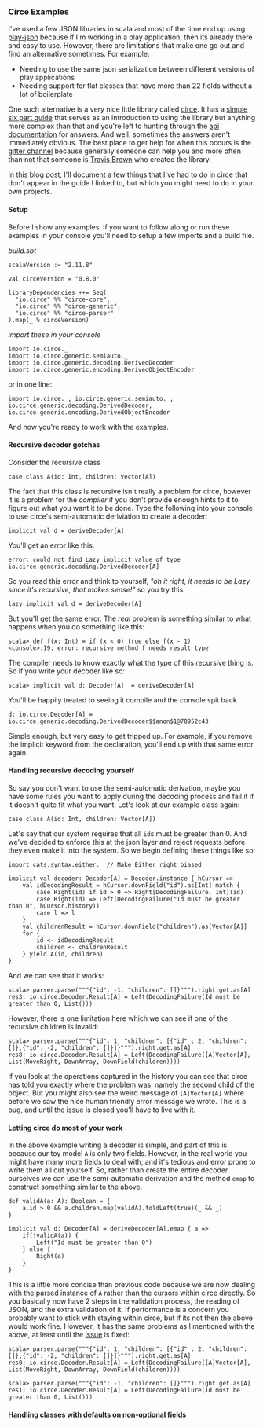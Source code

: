 ### Circe Examples

I've used a few JSON libraries in scala and most of the time end up using 
[play-json] because if I'm working in a play application, then its already
there and easy to use. However, there are limitations that make one go out 
and find an alternative sometimes. For example:

- Needing to use the same json serialization between different versions of play applications
- Needing support for flat classes that have more than 22 fields without a lot of boilerplate

One such alternative is a very nice little library called [circe]. It has a 
[simple six part guide] that serves as an introduction to using the library
but anything more complex than that and you're left to hunting through the 
[api documentation] for answers. And well, sometimes the answers aren't 
immediately obvious. The best place to get help for when this occurs is the
[gitter channel] because generally someone can help you and more often than 
not that someone is [Travis Brown] who created the library.

In this blog post, I'll document a few things that I've had to do in circe 
that don't appear in the guide I linked to, but which you might need to do 
in your own projects.

#### Setup

Before I show any examples, if you want to follow along or run these examples
in your console you'll need to setup a few imports and a build file. 

_build.sbt_

```
scalaVersion := "2.11.8"

val circeVersion = "0.8.0"

libraryDependencies ++= Seq(
  "io.circe" %% "circe-core",
  "io.circe" %% "circe-generic",
  "io.circe" %% "circe-parser"
).map(_ % circeVersion)
```

_import these in your console_

```
import io.circe._
import io.circe.generic.semiauto._
import io.circe.generic.decoding.DerivedDecoder
import io.circe.generic.encoding.DerivedObjectEncoder
```

or in one line:
```
import io.circe._, io.circe.generic.semiauto._, io.circe.generic.decoding.DerivedDecoder, io.circe.generic.encoding.DerivedObjectEncoder
```

And now you're ready to work with the examples. 

#### Recursive decoder gotchas

Consider the recursive class

```
case class A(id: Int, children: Vector[A])
```

The fact that this class is recursive isn't really a problem for circe, however 
it is a problem for the _compiler_ if you don't provide enough hints to it to
figure out what you want it to be done. Type the following into your console to 
use circe's semi-automatic deriviation to create a decoder:
```
implicit val d = deriveDecoder[A]
```
You'll get an error like this:
```
error: could not find Lazy implicit value of type io.circe.generic.decoding.DerivedDecoder[A]
```
So you read this error and think to yourself, _"oh it right, it needs to be Lazy 
since it's recursive, that makes sense!"_ so you try this:
```
lazy implicit val d = deriveDecoder[A]
```
But you'll get the same error. The _real_ problem is something similar to what 
happens when you do something like this:

```
scala> def f(x: Int) = if (x < 0) true else f(x - 1)
<console>:19: error: recursive method f needs result type
```

The compiler needs to know exactly what the type of this recursive thing is. So
if you write your decoder like so:
```
scala> implicit val d: Decoder[A]  = deriveDecoder[A]
```
You'll be happily treated to seeing it compile and the console spit back
```
d: io.circe.Decoder[A] = io.circe.generic.decoding.DerivedDecoder$$anon$1@78952c43
```

Simple enough, but very easy to get tripped up. For example, if you remove the 
implicit keyword from the declaration, you'll end up with that same error again. 

#### Handling recursive decoding yourself 

So say you don't want to use the semi-automatic derivation, maybe you have some 
rules you want to apply during the decoding process and fail it if it doesn't 
quite fit what you want. Let's look at our example class again: 

```
case class A(id: Int, children: Vector[A])
```

Let's say that our system requires that all `id`s must be greater than 0. And 
we've decided to enforce this at the json layer and reject requests before they 
even make it into the system. So we begin defining these things like so:

```
import cats.syntax.either._ // Make Either right biased

implicit val decoder: Decoder[A] = Decoder.instance { hCursor =>
	val idDecodingResult = hCursor.downField("id").as[Int] match {
		case Right(id) if id > 0 => Right[DecodingFailure, Int](id)
		case Right(id) => Left(DecodingFailure("Id must be greater than 0", hCursor.history))
		case l => l
	}
	val childrenResult = hCursor.downField("children").as[Vector[A]]
	for {
		id <- idDecodingResult
		children <- childrenResult
	} yield A(id, children)
}
```

And we can see that it works:
```
scala> parser.parse("""{"id": -1, "children": []}""").right.get.as[A]
res3: io.circe.Decoder.Result[A] = Left(DecodingFailure(Id must be greater than 0, List()))
```

However, there is one limitation here which we can see if one of the recursive 
children is invalid:

```
scala> parser.parse("""{"id": 1, "children": [{"id" : 2, "children": []},{"id": -2, "children": []}]}""").right.get.as[A]
res8: io.circe.Decoder.Result[A] = Left(DecodingFailure([A]Vector[A], List(MoveRight, DownArray, DownField(children))))
```

If you look at the operations captured in the history you can see that circe has 
told you exactly where the problem was, namely the second child of the object. 
But you might also see the weird message of `[A]Vector[A]` where before we saw 
the nice human friendly error message we wrote. This is a bug, and until the 
[issue] is closed you'll have to live with it. 

#### Letting circe do most of your work 

In the above example writing a decoder is simple, and part of this is because 
our toy model `A` is only two fields. However, in the real world you might have 
many more fields to deal with, and it's tedious and error prone to write them 
all out yourself. So, rather than create the entire decoder ourselves we can 
use the semi-automatic derivation and the method `emap` to construct something 
similar to the above. 

```
def validA(a: A): Boolean = {
	a.id > 0 && a.children.map(validA).foldLeft(true)(_ && _)
}

implicit val d: Decoder[A] = deriveDecoder[A].emap { a =>
    if(!validA(a)) {
        Left("Id must be greater than 0")
    } else {
        Right(a)
    }
}
```

This is a little more concise than previous code because we are now dealing with 
the parsed instance of `A` rather than the cursors within circe directly. So you 
basically now have 2 steps in the validation process, the reading of JSON, and 
the extra validation of it. If performance is a concern you probably want to 
stick with staying within circe, but if its not then the above would work fine.
However, it has the same problems as I mentioned with the above, at least until 
the [issue] is fixed:

```
scala> parser.parse("""{"id": 1, "children": [{"id" : 2, "children": []},{"id": -2, "children": []}]}""").right.get.as[A]
res0: io.circe.Decoder.Result[A] = Left(DecodingFailure([A]Vector[A], List(MoveRight, DownArray, DownField(children))))

scala> parser.parse("""{"id": -1, "children": []}""").right.get.as[A]
res1: io.circe.Decoder.Result[A] = Left(DecodingFailure(Id must be greater than 0, List()))
```

#### Handling classes with defaults on non-optional fields

[play-json]:https://www.playframework.com/documentation/2.4.x/ScalaJson
[circe]:https://github.com/circe/circe
[simple six part guide]:https://circe.github.io/circe/parsing.html
[api documentation]:https://circe.github.io/circe/api/
[gitter channel]:https://gitter.im/circe/circe
[Travis Brown]:https://github.com/travisbrown
[issue]:https://github.com/circe/circe/issues/643